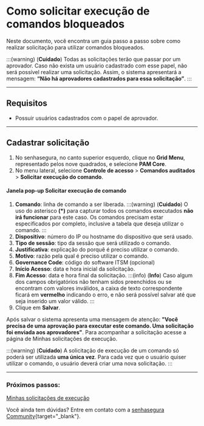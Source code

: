 # Como solicitar execução de comandos bloqueados

Neste documento, você encontra um guia passo a passo sobre como realizar solicitação para utilizar comandos bloqueados.

:::(warning) (**Cuidado**)
Todas as solicitações terão que passar por um aprovador. Caso não exista um usuário cadastrado com esse papel, não será possível realizar uma solicitação. Assim,  o sistema apresentará a mensagem: **“Não há aprovadores cadastrados para essa solicitação”**.
:::
***

## Requisitos

* Possuir usuários cadastrados com o papel de aprovador.

***

## Cadastrar solicitação

1. No senhasegura, no canto superior esquerdo, clique no **Grid Menu**, representado pelos nove quadrados, e selecione **PAM Core**.
2. No menu lateral, selecione **Controle de acesso** > **Comandos auditados** > **Solicitar execução do comando**.

#### Janela pop-up Solicitar execução de comando

1. **Comando**: linha de comando a ser liberada.
    :::(warning) (**Cuidado**)
    O uso do asterisco **(*)** para capturar todos os comandos executados **não irá funcionar** para este caso. Os comandos precisam estar especificados por completo, inclusive a tabela que deseja utilizar o comando.
    :::
2. **Dispositivo**: número do IP ou hostname do dispositivo que será usado.
3. **Tipo de sessão**: tipo da sessão que será utilizado o comando.
4. **Justificativa**: explicação do porquê é preciso utilizar o comando.
5. **Motivo**: razão pela qual é preciso utilizar o comando.
6. **Governance Code**: código do software ITSM (opcional)
7. **Início Acesso**: data e hora inicial da solicitação.
8. **Fim Acesso**: data e hora final da solicitação.
    :::(info) (**Info**)
    Caso algum dos campos obrigatórios não tenham sidos preenchidos ou se encontram com valores inválidos, a caixa de texto correspondente ficará em **vermelho** indicando o erro, e não será possível salvar até que seja inserido um valor válido.
    :::
9. Clique em **Salvar**.

Após salvar o sistema apresenta uma mensagem de atenção: **"Você precisa de uma aprovação para executar este comando. Uma solicitação foi enviada aos aprovadores"**. Para acompanhar a solicitação acesse a página de Minhas solicitações de execução.

:::(warning) (**Cuidado**)
A solicitação de execução de um comando só poderá ser utilizada **uma única vez**. Para cada vez que o usuário quiser utilizar o comando, o usuário deverá criar uma nova solicitação.
:::
***

### Próximos passos:
[Minhas solicitações de execução](/v3-33/docs/pt/pam-session-my-execution-request)

Você ainda tem dúvidas? Entre em contato com a [senhasegura Community](https://community.senhasegura.io/){target="_blank"}.